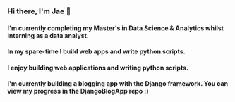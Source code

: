 ### Hi there, I'm Jae 👋

#### I'm currently completing my Master's in Data Science & Analytics whilst interning as a data analyst. 
#### In my spare-time I build web apps and write python scripts. 
#### I enjoy building web applications and writing python scripts. 

#### I'm currently building a blogging app with the Django framework. You can view my progress in the DjangoBlogApp repo :)
